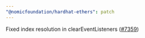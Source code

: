 ```yaml
---
"@nomicfoundation/hardhat-ethers": patch
---
```


Fixed index resolution in clearEventListeners ([#7359](https://github.com/NomicFoundation/hardhat/pull/7359))
